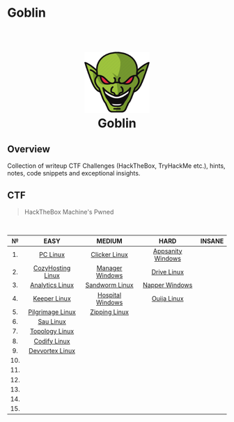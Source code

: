 # Goblin

<h1 align="center">
  <br>
  <a href="https://github.com/kraloveckey/goblin"><img src="img/goblin.png" width=150 height=140 lt="Goblin"></a>
  <br>
  Goblin
  <br>
</h1>

## Overview
Collection of writeup CTF Challenges (HackTheBox, TryHackMe etc.), hints, notes, code snippets and exceptional insights. 

## CTF

> HackTheBox Machine's Pwned

<br>

| **№** | **EASY** | **MEDIUM** | **HARD** | **INSANE** |
|:-:|:-------:|:-------:|:-------:|:-------:|
|1. |[PC Linux](htb/HTB%20PC%20Linux%20Easy.md)|[Clicker Linux](htb/HTB%20Clicker%20Linux%20Medium.md)|[Appsanity Windows](htb/HTB%20Appsanity%20Windows%20Hard.md)|[]()|
|2. |[CozyHosting Linux](htb/HTB%20CozyHosting%20Linux%20Easy.md)|[Manager Windows](htb/HTB%20Manager%20Windows%20Medium.md)|[Drive Linux](htb/HTB%20Drive%20Linux%20Hard.md)|[]()|
|3. |[Analytics Linux](htb/HTB%20Analytics%20Linux%20Easy.md)|[Sandworm Linux](htb/HTB%20Sandworm%20Linux%20Medium.md)|[Napper Windows](htb/HTB%20Napper%20Windows%20Hard.md)|[]()|
|4. |[Keeper Linux](htb/HTB%20Keeper%20Linux%20Easy.md)|[Hospital Windows](htb/HTB%20Hospital%20Windows%20Medium.md)|[Ouija Linux](htb/HTB%20Ouija%20Linux%20Hard.md)|[]()|
|5. |[Pilgrimage Linux](htb/HTB%20Pilgrimage%20Linux%20Easy.md)|[Zipping Linux](htb/HTB%20Zipping%20Linux%20Medium.md)|[]()|[]()|
|6. |[Sau Linux](htb/HTB%20Sau%20Linux%20Easy.md)|[]()|[]()|[]()|
|7. |[Topology Linux](htb/HTB%20Topology%20Linux%20Easy.md)|[]()|[]()|[]()|
|8. |[Codify Linux](htb/HTB%20Codify%20Linux%20Easy.md)|[]()|[]()|[]()|
|9. |[Devvortex Linux](htb/HTB%20Devvortex%20Linux%20Easy.md)|[]()|[]()|[]()|
|10. |[]()|[]()|[]()|[]()|
|11. |[]()|[]()|[]()|[]()|
|12. |[]()|[]()|[]()|[]()|
|13. |[]()|[]()|[]()|[]()|
|14. |[]()|[]()|[]()|[]()|
|15. |[]()|[]()|[]()|[]()|